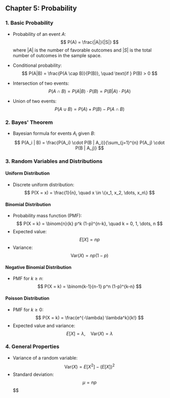 ## Chapter 5: Probability

### 1. **Basic Probability**
- Probability of an event $A$:
  $$
  P(A) = \frac{|A|}{|S|}
 $$
  where $|A|$ is the number of favorable outcomes and $|S|$ is the total number of outcomes in the sample space.

- Conditional probability:
  $$
  P(A|B) = \frac{P(A \cap B)}{P(B)}, \quad \text{if } P(B) > 0
 $$

- Intersection of two events:
  $$
  P(A \cap B) = P(A|B) \cdot P(B) = P(B|A) \cdot P(A)
 $$

- Union of two events:
  $$
  P(A \cup B) = P(A) + P(B) - P(A \cap B)
 $$

### 2. **Bayes' Theorem**
- Bayesian formula for events $A_i$ given $B$:
  $$
  P(A_i | B) = \frac{P(A_i) \cdot P(B | A_i)}{\sum_{j=1}^{n} P(A_j) \cdot P(B | A_j)}
 $$

### 3. **Random Variables and Distributions**

#### Uniform Distribution
- Discrete uniform distribution:
  $$
  P(X = x) = \frac{1}{n}, \quad x \in \{x_1, x_2, \dots, x_n\}
 $$

#### Binomial Distribution
- Probability mass function (PMF):
  $$
  P(X = k) = \binom{n}{k} p^k (1-p)^{n-k}, \quad k = 0, 1, \dots, n
 $$
- Expected value:
  $$
  E[X] = np
 $$
- Variance:
  $$
  \text{Var}(X) = np(1-p)
 $$

#### Negative Binomial Distribution
- PMF for $k \geq n$:
  $$
  P(X = k) = \binom{k-1}{n-1} p^n (1-p)^{k-n}
 $$

#### Poisson Distribution
- PMF for $k \geq 0$:
  $$
  P(X = k) = \frac{e^{-\lambda} \lambda^k}{k!}
 $$
- Expected value and variance:
  $$
  E[X] = \lambda, \quad \text{Var}(X) = \lambda
 $$

### 4. **General Properties**
- Variance of a random variable:
  $$
  \text{Var}(X) = E[X^2] - (E[X])^2
 $$
- Standard deviation:
$$\mu = np$$
$$ 

